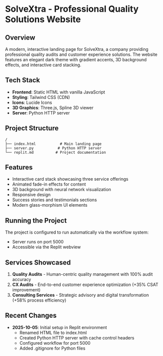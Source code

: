 # SolveXtra - Professional Quality Solutions Website

## Overview
A modern, interactive landing page for SolveXtra, a company providing professional quality audits and customer experience solutions. The website features an elegant dark theme with gradient accents, 3D background effects, and interactive card stacking.

## Tech Stack
- **Frontend**: Static HTML with vanilla JavaScript
- **Styling**: Tailwind CSS (CDN)
- **Icons**: Lucide Icons
- **3D Graphics**: Three.js, Spline 3D viewer
- **Server**: Python HTTP server

## Project Structure
```
/
├── index.html           # Main landing page
├── server.py           # Python HTTP server
└── replit.md          # Project documentation
```

## Features
- Interactive card stack showcasing three service offerings
- Animated fade-in effects for content
- 3D background with neural network visualization
- Responsive design
- Success stories and testimonials sections
- Modern glass-morphism UI elements

## Running the Project
The project is configured to run automatically via the workflow system:
- Server runs on port 5000
- Accessible via the Replit webview

## Services Showcased
1. **Quality Audits** - Human-centric quality management with 100% audit accuracy
2. **CX Audits** - End-to-end customer experience optimization (+35% CSAT improvement)
3. **Consulting Services** - Strategic advisory and digital transformation (+58% process efficiency)

## Recent Changes
- **2025-10-05**: Initial setup in Replit environment
  - Renamed HTML file to index.html
  - Created Python HTTP server with cache control headers
  - Configured workflow for port 5000
  - Added .gitignore for Python files
